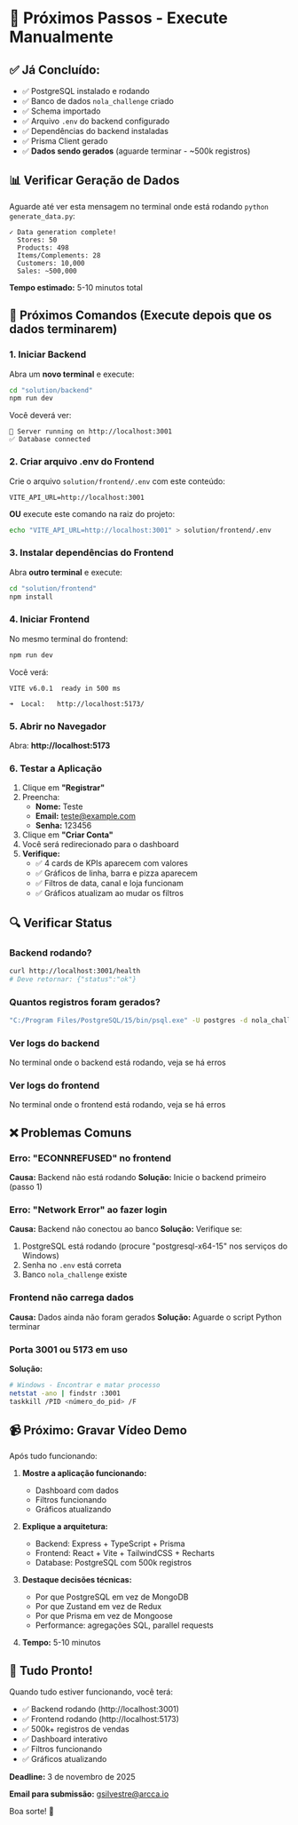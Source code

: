 # 🚀 Próximos Passos - Execute Manualmente

## ✅ Já Concluído:

- ✅ PostgreSQL instalado e rodando
- ✅ Banco de dados `nola_challenge` criado
- ✅ Schema importado
- ✅ Arquivo `.env` do backend configurado
- ✅ Dependências do backend instaladas
- ✅ Prisma Client gerado
- ✅ **Dados sendo gerados** (aguarde terminar - ~500k registros)

## 📊 Verificar Geração de Dados

Aguarde até ver esta mensagem no terminal onde está rodando `python generate_data.py`:

```
✓ Data generation complete!
  Stores: 50
  Products: 498
  Items/Complements: 28
  Customers: 10,000
  Sales: ~500,000
```

**Tempo estimado:** 5-10 minutos total

## 🎯 Próximos Comandos (Execute depois que os dados terminarem)

### 1. Iniciar Backend

Abra um **novo terminal** e execute:

```bash
cd "solution/backend"
npm run dev
```

Você deverá ver:

```
🚀 Server running on http://localhost:3001
✅ Database connected
```

### 2. Criar arquivo .env do Frontend

Crie o arquivo `solution/frontend/.env` com este conteúdo:

```env
VITE_API_URL=http://localhost:3001
```

**OU** execute este comando na raiz do projeto:

```bash
echo "VITE_API_URL=http://localhost:3001" > solution/frontend/.env
```

### 3. Instalar dependências do Frontend

Abra **outro terminal** e execute:

```bash
cd "solution/frontend"
npm install
```

### 4. Iniciar Frontend

No mesmo terminal do frontend:

```bash
npm run dev
```

Você verá:

```
VITE v6.0.1  ready in 500 ms

➜  Local:   http://localhost:5173/
```

### 5. Abrir no Navegador

Abra: **http://localhost:5173**

### 6. Testar a Aplicação

1. Clique em **"Registrar"**
2. Preencha:
   - **Nome:** Teste
   - **Email:** teste@example.com
   - **Senha:** 123456
3. Clique em **"Criar Conta"**
4. Você será redirecionado para o dashboard
5. **Verifique:**
   - ✅ 4 cards de KPIs aparecem com valores
   - ✅ Gráficos de linha, barra e pizza aparecem
   - ✅ Filtros de data, canal e loja funcionam
   - ✅ Gráficos atualizam ao mudar os filtros

## 🔍 Verificar Status

### Backend rodando?

```bash
curl http://localhost:3001/health
# Deve retornar: {"status":"ok"}
```

### Quantos registros foram gerados?

```bash
"C:/Program Files/PostgreSQL/15/bin/psql.exe" -U postgres -d nola_challenge -c "SELECT COUNT(*) FROM sales;"
```

### Ver logs do backend

No terminal onde o backend está rodando, veja se há erros

### Ver logs do frontend

No terminal onde o frontend está rodando, veja se há erros

## ❌ Problemas Comuns

### Erro: "ECONNREFUSED" no frontend

**Causa:** Backend não está rodando
**Solução:** Inicie o backend primeiro (passo 1)

### Erro: "Network Error" ao fazer login

**Causa:** Backend não conectou ao banco
**Solução:** Verifique se:

1. PostgreSQL está rodando (procure "postgresql-x64-15" nos serviços do Windows)
2. Senha no `.env` está correta
3. Banco `nola_challenge` existe

### Frontend não carrega dados

**Causa:** Dados ainda não foram gerados
**Solução:** Aguarde o script Python terminar

### Porta 3001 ou 5173 em uso

**Solução:**

```bash
# Windows - Encontrar e matar processo
netstat -ano | findstr :3001
taskkill /PID <número_do_pid> /F
```

## 📹 Próximo: Gravar Vídeo Demo

Após tudo funcionando:

1. **Mostre a aplicação funcionando:**

   - Dashboard com dados
   - Filtros funcionando
   - Gráficos atualizando

2. **Explique a arquitetura:**

   - Backend: Express + TypeScript + Prisma
   - Frontend: React + Vite + TailwindCSS + Recharts
   - Database: PostgreSQL com 500k registros

3. **Destaque decisões técnicas:**

   - Por que PostgreSQL em vez de MongoDB
   - Por que Zustand em vez de Redux
   - Por que Prisma em vez de Mongoose
   - Performance: agregações SQL, parallel requests

4. **Tempo:** 5-10 minutos

## 🎉 Tudo Pronto!

Quando tudo estiver funcionando, você terá:

- ✅ Backend rodando (http://localhost:3001)
- ✅ Frontend rodando (http://localhost:5173)
- ✅ 500k+ registros de vendas
- ✅ Dashboard interativo
- ✅ Filtros funcionando
- ✅ Gráficos atualizando

**Deadline:** 3 de novembro de 2025

**Email para submissão:** gsilvestre@arcca.io

Boa sorte! 🚀
